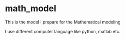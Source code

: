 # math_model
This is the model I prepare for the Mathematical modeling

I use different computer language like python, matlab etc.
